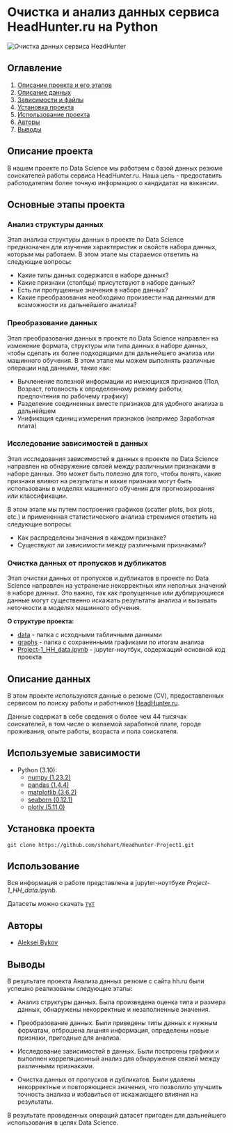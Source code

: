 
# Очистка и анализ данных сервиса HeadHunter.ru на Python

![Очистка данных сервиса HeadHunter](https://iprodvinem.com/wp-content/uploads/2021/04/headhunter-hh.ru-sayt-po-poisku-raboty-870x400.png)

## Оглавление

1. [Описание проекта и его этапов](#описание-проекта)
2. [Описание данных](#описание-данных)
3. [Зависимости и файлы](#используемые-зависимости)
4. [Установка проекта](#установка-проекта)
5. [Использование проекта](#использование)
6. [Авторы](#авторы)
7. [Выводы](#выводы)

## Описание проекта

В нашем проекте по Data Science мы работаем с базой данных резюме соискателей работы сервиса HeadHunter.ru. Наша цель - предоставить работодателям более точную информацию о кандидатах на вакансии.

## Основные этапы проекта

### **Анализ структуры данных**

Этап анализа структуры данных в проекте по Data Science предназначен для изучения характеристик и свойств набора данных, которым мы работаем. В этом этапе мы стараемся ответить на следующие вопросы:

* Какие типы данных содержатся в наборе данных?
* Какие признаки (столбцы) присутствуют в наборе данных?
* Есть ли пропущенные значения в наборе данных?
* Какие преобразования необходимо произвести над данными для возможности их дальнейшего анализа?

### **Преобразование данных**

Этап преобразования данных в проекте по Data Science направлен на изменение формата, структуры или типа данных в наборе данных, чтобы сделать их более подходящими для дальнейшего анализа или машинного обучения.
В этом этапе мы можем выполнять различные операции над данными, такие как:

* Вычленение полезной информации из имеющихся признаков (Пол, Возраст, готовность к определенному режиму работы, предпочтения по рабочему графику)
* Разделение соединенных вместе признаков для удобного анализа в дальнейшем
* Унификация единиц измерения признаков (например Заработная плата)

### **Исследование зависимостей в данных**

Этап исследования зависимостей в данных в проекте по Data Science направлен на обнаружение связей между различными признаками в наборе данных. Это может быть полезно для того, чтобы понять, какие признаки влияют на результаты и какие признаки могут быть использованы в моделях машинного обучения для прогнозирования или классификации.

В этом этапе мы путем построения графиков (scatter plots, box plots, etc.) и примененная статистического анализа стремимся ответить на следующие вопросы:

* Как распределены значения в каждом признаке?
* Существуют ли зависимости между различными признаками?

### **Очистка данных от пропусков и дубликатов**

Этап очистки данных от пропусков и дубликатов в проекте по Data Science направлен на устранение некорректных или неполных значений в наборе данных. Это важно, так как пропущенные или дублирующиеся данные могут существенно искажать результаты анализа и вызывать неточности в моделях машинного обучения.

**О структуре проекта:**

* [data](./data) - папка с исходными табличными данными
* [graphs](./graphs) - папка с сохраненными графиками по итогам анализа
* [Project-1_HH_data.ipynb](./Project-1_HH_data.ipynb) - jupyter-ноутбук, содержащий основной код проекта

## Описание данных

В этом проекте используются данные о резюме (CV), предоставленных сервисом по поиску работы и работников [HeadHunter.ru](https://hh.ru/).

Данные содержат в себе сведения о более чем 44 тысячах соискателей, в том числе о желаемой заработной плате, городе проживания, опыте работы, возраста и пола соискателя.

## Используемые зависимости

* Python (3.10):
  * [numpy (1.23.2)](https://numpy.org)
  * [pandas (1.4.4)](https://pandas.pydata.org)
  * [matplotlib (3.6.2)](https://matplotlib.org)
  * [seaborn (0.12.1)](https://seaborn.pydata.org)
  * [plotly (5.11.0)](https://plotly.com/graphing-libraries/)

## Установка проекта

```Git
git clone https://github.com/shohart/Headhunter-Project1.git
```

## Использование

Вся информация о работе представлена в jupyter-ноутбуке *Project-1_HH_data.ipynb.*

Датасеты можно скачать [тут](https://drive.google.com/drive/folders/1KcT76dvZhzMB8eRu-6TgktZhq2vYkBe_?usp=sharing)

## Авторы

* [Aleksei Bykov](https://www.linkedin.com/in/aleksei-bykov-vilnius/)

## Выводы

В результате проекта Анализа данных резюме с сайта hh.ru были успешно реализованы следующие этапы:

* Анализ структуры данных. Была произведена оценка типа и размера данных, обнаружены некорректные и незаполненные значения.

* Преобразование данных. Были приведены типы данных к нужным форматам, отброшена лишняя информация, определены новые признаки, пригодные для анализа.

* Исследование зависимостей в данных. Были построены графики и выполнен корреляционный анализ для обнаружения связей между различными признаками.

* Очистка данных от пропусков и дубликатов. Были удалены некорректные и повторяющиеся значения, что позволило улучшить точность анализа и избавиться от искажающего влияния на результаты.

В результате проведенных операций датасет пригоден для дальнейшего использования в целях Data Science.
